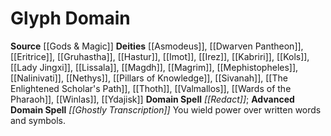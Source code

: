 ﻿---
advanced_apocryphal_spell: null
advanced_domain_spell: '[[DATABASE/spell/Ghostly Transcription|Ghostly Transcription]]'
apocryphal_spell: null
deity:
- '[[DATABASE/deity/Asmodeus|Asmodeus]]'
- '[[DATABASE/deity/Dwarven Pantheon|DwarvenPantheon]]'
- '[[DATABASE/deity/Eritrice|Eritrice]]'
- '[[DATABASE/deity/Gruhastha|Gruhastha]]'
- '[[DATABASE/deity/Hastur|Hastur]]'
- '[[DATABASE/deity/Imot|Imot]]'
- '[[DATABASE/deity/Irez|Irez]]'
- '[[DATABASE/deity/Kabriri|Kabriri]]'
- '[[DATABASE/deity/Kols|Kols]]'
- '[[DATABASE/deity/Lady Jingxi|Lady Jingxi]]'
- '[[DATABASE/deity/Lissala|Lissala]]'
- '[[DATABASE/deity/Magdh|Magdh]]'
- '[[DATABASE/deity/Magrim|Magrim]]'
- '[[DATABASE/deity/Mephistopheles|Mephistopheles]]'
- '[[DATABASE/deity/Nalinivati|Nalinivati]]'
- '[[DATABASE/deity/Nethys|Nethys]]'
- '[[DATABASE/deity/Pillars of Knowledge|Pillarsof Knowledge]]'
- '[[DATABASE/deity/Sivanah|Sivanah]]'
- '[[DATABASE/deity/The Enlightened Scholar''s Path|The Enlightened Scholar''s Path]]'
- '[[DATABASE/deity/Thoth|Thoth]]'
- '[[DATABASE/deity/Valmallos|Valmallos]]'
- '[[DATABASE/deity/Wards of the Pharaoh|Wards of the Pharaoh]]'
- '[[DATABASE/deity/Winlas|Winlas]]'
- '[[DATABASE/deity/Ydajisk|Ydajisk]]'
domain:
- '[[DATABASE/domain/Glyph Domain|Glyph]]'
domain_spell: '[[DATABASE/spell/Redact|Redact]]'
id: '46'
name: Glyph Domain
rarity: Common
source: '[[DATABASE/source/Gods & Magic|Gods & Magic]]'
trait: null
type: Domain

---
# Glyph Domain

**Source** [[Gods & Magic]] 
**Deities** [[Asmodeus]], [[Dwarven Pantheon]], [[Eritrice]], [[Gruhastha]], [[Hastur]], [[Imot]], [[Irez]], [[Kabriri]], [[Kols]], [[Lady Jingxi]], [[Lissala]], [[Magdh]], [[Magrim]], [[Mephistopheles]], [[Nalinivati]], [[Nethys]], [[Pillars of Knowledge]], [[Sivanah]], [[The Enlightened Scholar's Path]], [[Thoth]], [[Valmallos]], [[Wards of the Pharaoh]], [[Winlas]], [[Ydajisk]]
**Domain Spell** _[[Redact]]_; **Advanced Domain Spell** _[[Ghostly Transcription]]_
You wield power over written words and symbols.